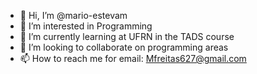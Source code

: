 - 👋 Hi, I’m @mario-estevam
- 👀 I’m interested in Programming
- 🌱 I’m currently learning at UFRN in the TADS course
- 💞️ I’m looking to collaborate on programming areas
- 📫 How to reach me for email: Mfreitas627@gmail.com

<!---
mario-estevam/mario-estevam is a ✨ special ✨ repository because its `README.md` (this file) appears on your GitHub profile.
You can click the Preview link to take a look at your changes.
--->
